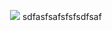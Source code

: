 <img style="margin-left:100px;" src="https://raw.githubusercontent.com/mofengfs/mofengfs/main/assets/giphy.gif" /> sdfasfsafsfsfsdfsaf
